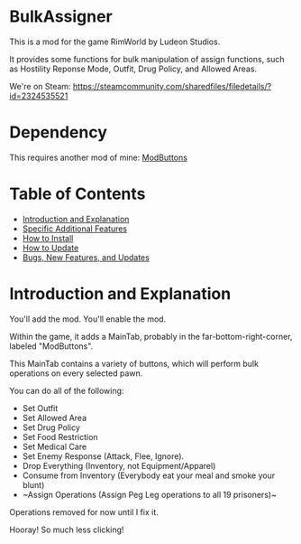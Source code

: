 # BulkAssigner

This is a mod for the game RimWorld by Ludeon Studios.

It provides some functions for bulk manipulation of assign functions, such as Hostility Reponse Mode, Outfit, Drug Policy, and Allowed Areas.

We're on Steam: https://steamcommunity.com/sharedfiles/filedetails/?id=2324535521

# Dependency

This requires another mod of mine: [ModButtons](https://github.com/maarxx/ModButtons)

# Table of Contents

* [Introduction and Explanation](#introduction-and-explanation)
* [Specific Additional Features](#specific-additional-features)
* [How to Install](#how-to-install)
* [How to Update](#how-to-update)
* [Bugs, New Features, and Updates](#bugs-new-features-and-updates)

# Introduction and Explanation

You'll add the mod. You'll enable the mod.

Within the game, it adds a MainTab, probably in the far-bottom-right-corner, labeled "ModButtons".

This MainTab contains a variety of buttons, which will perform bulk operations on every selected pawn.

You can do all of the following:

* Set Outfit
* Set Allowed Area
* Set Drug Policy
* Set Food Restriction
* Set Medical Care
* Set Enemy Response (Attack, Flee, Ignore).
* Drop Everything (Inventory, not Equipment/Apparel)
* Consume from Inventory (Everybody eat your meal and smoke your blunt)
* ~Assign Operations (Assign Peg Leg operations to all 19 prisoners)~

Operations removed for now until I fix it.

Hooray! So much less clicking!
